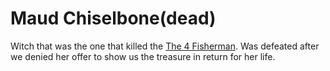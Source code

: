 # Maud Chiselbone(dead)

Witch that was the one that killed the [The 4 Fisherman](The%204%20Fisherman.md). Was defeated after we denied her offer to show us the treasure in return for her life.